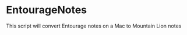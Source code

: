 EntourageNotes
==============

This script will convert Entourage notes on a Mac to Mountain Lion notes
